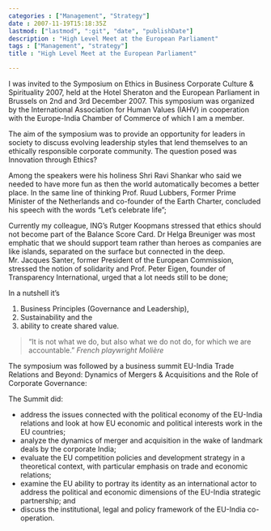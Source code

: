 ```yaml
---
categories : ["Management", "Strategy"]
date : 2007-11-19T15:18:35Z
lastmod: ["lastmod", ":git", "date", "publishDate"]
description : "High Level Meet at the European Parliament"
tags : ["Management", "strategy"]
title : "High Level Meet at the European Parliament"

---
```



I was invited to the Symposium on Ethics in Business­ Corporate Culture & Spirituality 2007, held at the Hotel Sheraton and the European Parliament in Brussels on 2nd and 3rd December 2007. This symposium was organized by the International Association for Human Values (IAHV) in cooperation with the Europe-India Chamber of Commerce of which I am a member.  

The aim of the symposium was to provide an opportunity for leaders in society to discuss evolving leadership styles that lend themselves to an ethically responsible corporate community. The question posed was Innovation through Ethics?

Among the speakers were his holiness Shri Ravi Shankar who said we needed to have more fun as then the world automatically becomes a better place. In the same line of thinking Prof. Ruud Lubbers, Former Prime Minister of the Netherlands and co-founder of the Earth Charter, concluded his speech with the words “Let’s celebrate life”;  
 
Currently my colleague, ING’s Rutger Koopmans stressed that ethics should not become part of the Balance Score Card. Dr Helga Breuniger was most emphatic that we should support team rather than heroes as companies are like islands, separated on the surface but connected in the deep.  
 Mr. Jacques Santer, former President of the European Commission, stressed the notion of solidarity and Prof. Peter Eigen, founder of Transparency International, urged that a lot needs still to be done; 
 
In a nutshell it’s  
 1) Business Principles (Governance and Leadership),  
 2) Sustainability and the  
 3) ability to create shared value.  

> “It is not what we do, but also what we do not do, for which we are accountable.”   *French playwright Molière*  

The symposium was followed by a business summit EU-India Trade Relations and Beyond: Dynamics of Mergers & Acquisitions and the Role of Corporate Governance:  
 
The Summit did:  
 * address the issues connected with the political economy of the EU-India relations and look at how EU economic and political interests work in the EU countries;  
 * analyze the dynamics of merger and acquisition in the wake of landmark deals by the corporate India;  
 * evaluate the EU competition policies and development strategy in a theoretical context, with particular emphasis on trade and economic relations;  
 * examine the EU ability to portray its identity as an international actor to address the political and economic dimensions of the EU-India strategic partnership; and  
 * discuss the institutional, legal and policy framework of the EU-India co-operation.

